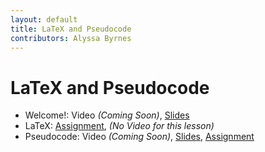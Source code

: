 ```yaml
---
layout: default
title: LaTeX and Pseudocode
contributors: Alyssa Byrnes
---
```


# LaTeX and Pseudocode

* Welcome!: Video *(Coming Soon)*, [Slides](/comp283/static/slides/0-Intro.pdf)
* LaTeX: [Assignment](https://www.gradescope.com/), *(No Video for this lesson)*
* Pseudocode: Video *(Coming Soon)*, [Slides](/comp283/lessons/Pseudocode.html), [Assignment](https://www.gradescope.com/)
